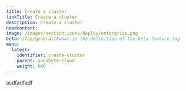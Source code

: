 ```yaml
---
title: Create a cluster
linkTitle: Create a cluster
description: Create a cluster
headcontent:
image: /images/section_icons/deploy/enterprise.png
beta: /faq/general/#what-is-the-definition-of-the-beta-feature-tag
menu:
  latest:
    identifier: create-cluster
    parent: yugabyte-cloud
    weight: 640
---
```


asdfadfadf